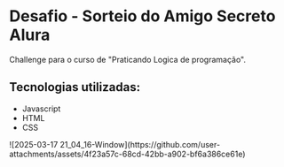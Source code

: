 <h1>Desafio - Sorteio do Amigo Secreto Alura</h1>
<p>Challenge para o curso de "Praticando Logica de programação". </p>
<h2>Tecnologias utilizadas:</h2>
<ul>
<li>Javascript</li>
<li>HTML</li>
<li>CSS</li>
</ul>
![2025-03-17 21_04_16-Window](https://github.com/user-attachments/assets/4f23a57c-68cd-42bb-a902-bf6a386ce61e)
